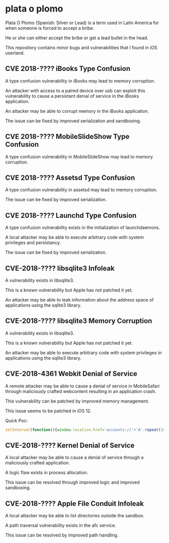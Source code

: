 # plata o plomo
Plata O Plomo (Spanish: Silver or Lead) is a term used in Latin America for when someone is forced to accept a bribe.

He or she can either accept the bribe or get a lead bullet in the head.

This repository contains minor bugs and vulnerabilities that I found in iOS userland.

## CVE 2018-???? iBooks Type Confusion
A type confusion vulnerability in iBooks may lead to memory corruption.

An attacker with access to a paired device over usb can exploit this vulnerability to cause a persistant denial of service in the iBooks application.

An attacker may be able to corrupt memory in the iBooks application.

The issue can be fixed by improved serialization and sandboxing.

## CVE 2018-???? MobileSlideShow Type Confusion
A type confusion vulnerability in MobileSlideShow may lead to memory corruption.

## CVE 2018-???? Assetsd Type Confusion
A type confusion vulnerability in assetsd may lead to memory corruption.

The issue can be fixed by improved serialization.

## CVE 2018-???? Launchd Type Confusion
A type confusion vulnerability exists in the initialization of launchdaemons.

A local attacker may be able to execute arbitrary code with system privileges and persistancy.

The issue can be fixed by improved serialization.

## CVE-2018-???? libsqlite3 Infoleak
A vulnerability exists in libsqlite3.

This is a known vulnerability but Apple has not patched it yet.

An attacker may be able to leak information about the address space of applications using the sqlite3 library.

## CVE-2018-???? libsqlite3 Memory Corruption
A vulnerability exists in libsqlite3.

This is a known vulnerability but Apple has not patched it yet.

An attacker may be able to execute arbitrary code with system privileges in applications using the sqlite3 library.


## CVE-2018-4361 Webkit Denial of Service
A remote attacker may be able to cause a denial of service in MobileSafari through maliciously crafted webcontent resulting in an application crash.

This vulnerability can be patched by improved memory management.

This issue seems to be patched in iOS 12.

Quick Poc: 
```js
setInterval(function(){window.location.href='accounts://'+'A'.repeat(10000);},0.1);
```

## CVE-2018-???? Kernel Denial of Service
A local attacker may be able to cause a denial of service through a maliciously crafted application.

A logic flaw exists in process allocation.

This issue can be resolved through improved logic and improved sandboxing.

## CVE-2018-???? Apple File Conduit Infoleak
A local attacker may be able to list directories outside the sandbox.

A path traversal vulnerability exists in the afc service.

This issue can be resolved by improved path handling.
